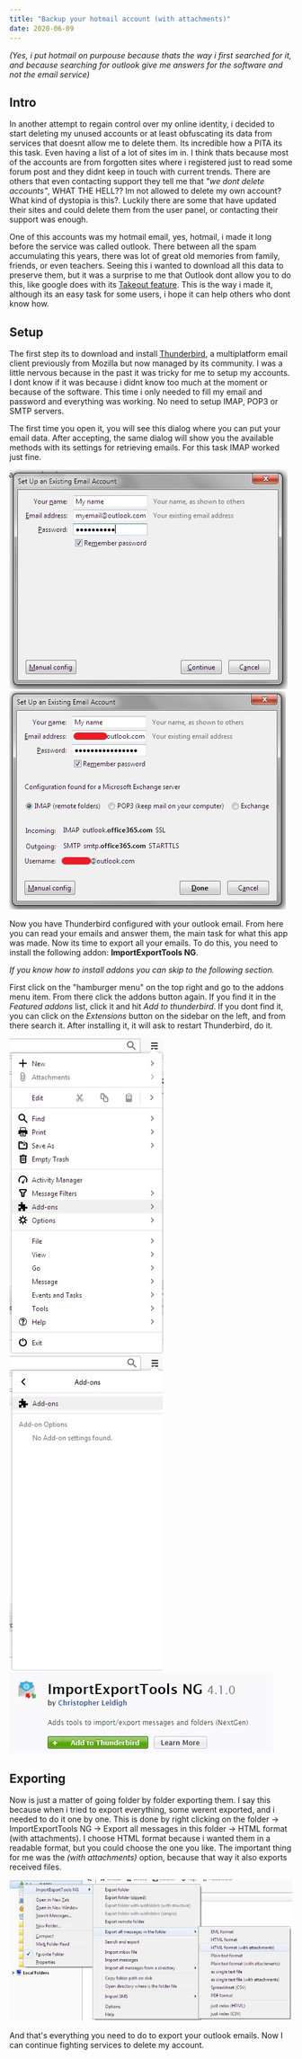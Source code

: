 ```yaml
---
title: "Backup your hotmail account (with attachments)"
date: 2020-06-09
---
```


*(Yes, i put hotmail on purpouse because thats the way i first searched for it, and because searching for outlook give me answers for the software and not the email service)*

## Intro
In another attempt to regain control over my online identity, i decided to start deleting my unused accounts or at least obfuscating its data from services that doesnt allow me to delete them. Its incredible how a PITA its this task. Even having a list of a lot of sites im in. I think thats because most of the accounts are from forgotten sites where i registered just to read some forum post and they didnt keep in touch with current trends. There are others that even contacting support they tell me that *"we dont delete accounts"*, WHAT THE HELL?? Im not allowed to delete my own account? What kind of dystopia is this?. Luckily there are some that have updated their sites and could delete them from the user panel, or contacting their support was enough.

One of this accounts was my hotmail email, yes, hotmail, i made it long before the service was called outlook. There between all the spam accumulating this years, there was lot of great old memories from family, friends, or even teachers. Seeing this i wanted to download all this data to preserve them, but it was a surprise to me that Outlook dont allow you to do this, like google does with its [Takeout feature](https://takeout.google.com/settings/takeout). This is the way i made it, although its an easy task for some users, i hope it can help others who dont know how.

## Setup
The first step its to download and install [Thunderbird](https://www.thunderbird.net/en-US/), a multiplatform email client previously from Mozilla but now managed by its community. I was a little nervous because in the past it was tricky for me to setup my accounts. I dont know if it was because i didnt know too much at the moment or because of the software. This time i only needed to fill my email and password and everything was working. No need to setup IMAP, POP3 or SMTP servers.

The first time you open it, you will see this dialog where you can put your email data. After accepting, the same dialog will show you the available methods with its settings for retrieving emails. For this task IMAP worked just fine.

![Dialog to setup your account](account-setup.jpg)
![Dialog to setup your accounts servers](account-setup-servers.jpg)

Now you have Thunderbird configured with your outlook email. From here you can read your emails and answer them, the main task for what this app was made. Now its time to export all your emails. To do this, you need to install the following addon: **ImportExportTools NG**.

*If you know how to install addons you can skip to the following section.*

First click on the "hamburger menu" on the top right and go to the addons menu item. From there click the addons button again. If you find it in the *Featured addons* list, click it and hit *Add to thunderbird*. If you dont find it, you can click on the *Extensions* button on the sidebar on the left, and from there search it. After installing it, it will ask to restart Thunderbird, do it.

![Main menu](addons-menu.jpg)
![Addons button](addons-menu-2.jpg)
![Install addon](install-addon.jpg)

## Exporting
Now is just a matter of going folder by folder exporting them. I say this because when i tried to export everything, some werent exported, and i needed to do it one by one. This is done by right clicking on the folder -> ImportExportTools NG -> Export all messages in this folder -> HTML format (with attachments). I choose HTML format because i wanted them in a readable format, but you could choose the one you like. The important thing for me was the *(with attachments)* option, because that way it also exports received files.

![Export menu](export.jpg)


And that's everything you need to do to export your outlook emails. Now I can continue fighting services to delete my account.